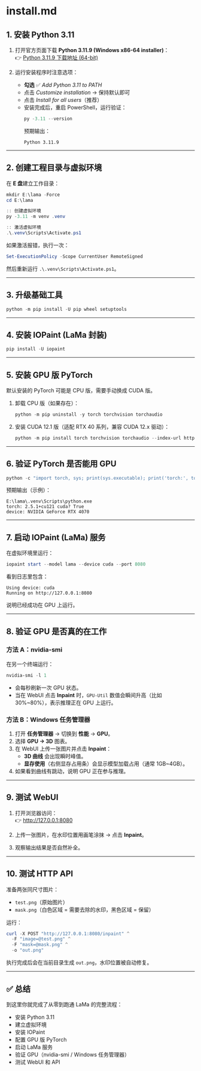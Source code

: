 # install.md

## 1. 安装 Python 3.11

1. 打开官方页面下载 **Python 3.11.9 (Windows x86-64 installer)**：  
   👉 [Python 3.11.9 下载地址 (64-bit)](https://www.python.org/ftp/python/3.11.9/python-3.11.9-amd64.exe)

2. 运行安装程序时注意选项：  
   - **勾选** ✅ *Add Python 3.11 to PATH*  
   - 点击 *Customize installation* → 保持默认即可  
   - 点击 *Install for all users*（推荐）  
   - 安装完成后，重启 PowerShell，运行验证：  
     ```powershell
     py -3.11 --version
     ```
     预期输出：
     ```
     Python 3.11.9
     ```

---

## 2. 创建工程目录与虚拟环境

在 **E 盘**建立工作目录：

```powershell
mkdir E:\lama -Force
cd E:\lama

:: 创建虚拟环境
py -3.11 -m venv .venv

:: 激活虚拟环境
.\.venv\Scripts\Activate.ps1
```

如果激活报错，执行一次：

```powershell
Set-ExecutionPolicy -Scope CurrentUser RemoteSigned
```

然后重新运行 `.\.venv\Scripts\Activate.ps1`。

---

## 3. 升级基础工具

```powershell
python -m pip install -U pip wheel setuptools
```

---

## 4. 安装 IOPaint (LaMa 封装)

```powershell
pip install -U iopaint
```

---

## 5. 安装 GPU 版 PyTorch

默认安装的 PyTorch 可能是 CPU 版，需要手动换成 CUDA 版。

1. 卸载 CPU 版（如果存在）：
   ```powershell
   python -m pip uninstall -y torch torchvision torchaudio
   ```

2. 安装 CUDA 12.1 版（适配 RTX 40 系列，兼容 CUDA 12.x 驱动）：
   ```powershell
   python -m pip install torch torchvision torchaudio --index-url https://download.pytorch.org/whl/cu121
   ```

---

## 6. 验证 PyTorch 是否能用 GPU

```powershell
python -c "import torch, sys; print(sys.executable); print('torch:', torch.__version__, 'cuda?', torch.cuda.is_available()); print('device:', torch.cuda.get_device_name(0) if torch.cuda.is_available() else 'cpu only')"
```

预期输出（示例）：
```
E:\lama\.venv\Scripts\python.exe
torch: 2.5.1+cu121 cuda? True
device: NVIDIA GeForce RTX 4070
```

---

## 7. 启动 IOPaint (LaMa) 服务

在虚拟环境里运行：

```powershell
iopaint start --model lama --device cuda --port 8080
```

看到日志里包含：
```
Using device: cuda
Running on http://127.0.0.1:8080
```
说明已经成功在 GPU 上运行。

---

## 8. 验证 GPU 是否真的在工作  

### 方法 A：nvidia-smi
在另一个终端运行：
```powershell
nvidia-smi -l 1
```
- 会每秒刷新一次 GPU 状态。  
- 当在 WebUI 点击 **Inpaint** 时，`GPU-Util` 数值会瞬间升高（比如 30%~80%），表示推理正在 GPU 上运行。  

### 方法 B：Windows 任务管理器
1. 打开 **任务管理器** → 切换到 **性能** → **GPU**。  
2. 选择 **GPU → 3D** 图表。  
3. 在 WebUI 上传一张图片并点击 **Inpaint**：  
   - **3D 曲线** 会出现瞬时峰值。  
   - **显存使用**（右侧显存占用条）会显示模型加载占用（通常 1GB~4GB）。  
4. 如果看到曲线有跳动，说明 GPU 正在参与推理。  

---

## 9. 测试 WebUI

1. 打开浏览器访问：  
   👉 <http://127.0.0.1:8080>

2. 上传一张图片，在水印位置用画笔涂抹 → 点击 **Inpaint**。  

3. 观察输出结果是否自然补全。

---

## 10. 测试 HTTP API

准备两张同尺寸图片：  
- `test.png`（原始图片）  
- `mask.png`（白色区域 = 需要去除的水印，黑色区域 = 保留）  

运行：

```powershell
curl -X POST "http://127.0.0.1:8080/inpaint" ^
  -F "image=@test.png" ^
  -F "mask=@mask.png" ^
  -o "out.png"
```

执行完成后会在当前目录生成 `out.png`，水印位置被自动修复。

---

## ✅ 总结

到这里你就完成了从零到跑通 LaMa 的完整流程：  
- 安装 Python 3.11  
- 建立虚拟环境  
- 安装 IOPaint  
- 配置 GPU 版 PyTorch  
- 启动 LaMa 服务  
- 验证 GPU（nvidia-smi / Windows 任务管理器）  
- 测试 WebUI 和 API  
